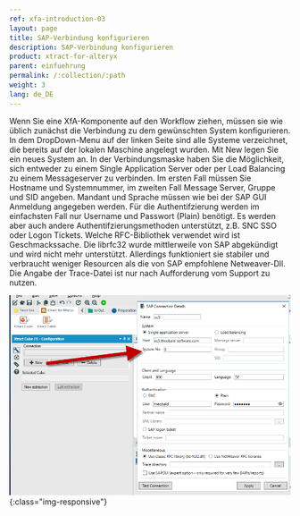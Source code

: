 ```yaml
---
ref: xfa-introduction-03
layout: page
title: SAP-Verbindung konfigurieren
description: SAP-Verbindung konfigurieren
product: xtract-for-alteryx
parent: einfuehrung
permalink: /:collection/:path
weight: 3
lang: de_DE
---
```


Wenn Sie eine XfA-Komponente auf den Workflow ziehen, müssen sie wie üblich zunächst die Verbindung zu dem gewünschten System konfigurieren. In dem DropDown-Menu auf der linken Seite sind alle Systeme verzeichnet, die bereits auf der lokalen Maschine angelegt wurden. Mit New legen Sie ein neues System an. In der Verbindungsmaske haben Sie die Möglichkeit, sich entweder zu einem Single Application Server oder per Load Balancing zu einem Messageserver zu verbinden.
Im ersten Fall müssen Sie Hostname und Systemnummer, im zweiten Fall Message Server, Gruppe und SID angeben.
Mandant und Sprache müssen wie bei der SAP GUI Anmeldung angegeben werden. 
Für die Authentifzierung werden im einfachsten Fall nur Username und Passwort (Plain) benötigt. Es werden aber auch andere Authentifzierungsmethoden unterstützt, z.B. SNC SSO oder Logon Tickets.
Welche RFC-Bibliothek verwendet wird ist Geschmackssache. Die librfc32 wurde mittlerweile von SAP abgekündigt und wird nicht mehr unterstützt. Allerdings funktioniert sie stabiler und verbraucht weniger Resourcen als die von SAP empfohlene Netweaver-Dll.
Die Angabe der Trace-Datei ist nur nach Aufforderung vom Support zu nutzen.

![Designer](/img/content/xfa/designer02.png){:class="img-responsive"}

